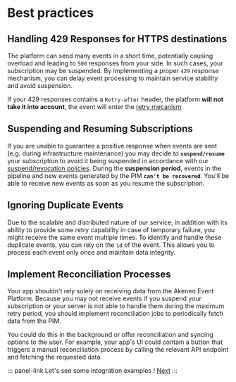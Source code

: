 # Best practices

## Handling 429 Responses for HTTPS destinations

The platform can send many events in a short time, potentially causing overload and leading to `500` responses from your side. In such cases, your subscription may be suspended. By implementing a proper `429` response mechanism, you can delay event processing to maintain service stability and avoid suspension.

If your 429 responses contains a `Retry-after` header, the platform **will not take it into account**, the event will enter the [retry mecanism]((/akeneo-event-platform/concepts.html#retry-policy)).

<!-- TODO rework paragraph after this PR is merged -->
<!-- https://github.com/akeneo/event-platform/pull/144 -->

## Suspending and Resuming Subscriptions

If you are unable to guarantee a positive response when events are sent (e.g. during infrastructure maintenance) you may decide to **`suspend/resume`** your subscription to avoid it being suspended in accordance with our [suspend/revocation policies](/akeneo-event-platform/concepts.html#suspension-policy).
During the **suspension period**, events in the pipeline and new events generated by the PIM **`can't be recovered`**.
You'll be able to receive new events as soon as you resume the subscription.

## Ignoring Duplicate Events

Due to the scalable and distributed nature of our service, in addition with its ability to provide some retry capability in case of temporary failure, you might receive the same event multiple times. To identify and handle these duplicate events, you can rely on the `id` of the event. This allows you to process each event only once and maintain data integrity.

## Implement Reconciliation Processes

Your app shouldn't rely solely on receiving data from the Akeneo Event Platform. Because you may not receive events if you suspend your subscription or your server is not able to handle them during the maximum retry period, you should implement reconciliation jobs to periodically fetch data from the PIM.

You could do this in the background or offer reconciliation and syncing options to the user. For example, your app's UI could contain a button that triggers a manual reconciliation process by calling the relevant API endpoint and fetching the requested data.

::: panel-link Let's see some integration examples ! [Next](/akeneo-event-platform/integration-examples.html)
:::